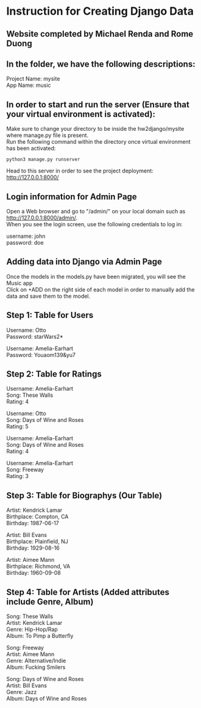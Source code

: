 # Instruction for Creating Django Data

## Website completed by Michael Renda and Rome Duong

## In the folder, we have the following descriptions:

Project Name: mysite  
App Name: music

## In order to start and run the server (Ensure that your virtual environment is activated):
Make sure to change your directory to be inside the hw2django/mysite where manage.py file is present.  
Run the following command within the directory once virtual environment has been activated:  

```shell
python3 manage.py runserver
```

Head to this server in order to see the project deployment: <http://127.0.0.1:8000/>

## Login information for Admin Page
Open a Web browser and go to "/admin/" on your local domain such as <http://127.0.0.1:8000/admin/>.  
When you see the login screen, use the following credentials to log in: 

username: john  
password: doe

## Adding data into Django via Admin Page
Once the models in the models.py have been migrated, you will see the Music app  
Click on +ADD on the right side of each model in order to manually add the data and save them to the model.

## Step 1: Table for Users

Username: Otto  
Password: starWars2*

Username: Amelia-Earhart  
Password: Youaom139&yu7

## Step 2: Table for Ratings

Username: Amelia-Earhart  
Song: These Walls  
Rating: 4  

Username: Otto  
Song: Days of Wine and Roses  
Rating: 5  

Username: Amelia-Earhart  
Song: Days of Wine and Roses  
Rating: 4  

Username: Amelia-Earhart  
Song: Freeway  
Rating: 3


## Step 3: Table for Biographys (Our Table)

Artist: Kendrick Lamar  
Birthplace: Compton, CA  
Birthday: 1987-06-17  

Artist: Bill Evans  
Birthplace: Plainfield, NJ  
Birthday: 1929-08-16  

Artist: Aimee Mann  
Birthplace: Richmond, VA  
Birthday: 1960-09-08

## Step 4: Table for Artists (Added attributes include Genre, Album)  

Song: These Walls  
Artist: Kendrick Lamar  
Genre: Hip-Hop/Rap  
Album: To Pimp a Butterfly  

Song: Freeway  
Artist: Aimee Mann  
Genre: Alternative/Indie  
Album: Fucking Smilers  

Song: Days of Wine and Roses  
Artist: Bill Evans  
Genre: Jazz  
Album: Days of Wine and Roses  